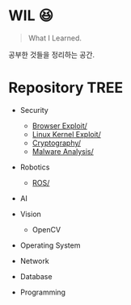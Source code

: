 # WIL 😆
> What I Learned.  

공부한 것들을 정리하는 공간.

# Repository TREE
- Security
    - [Browser Exploit/](/Security/browser-exploit/)
    - [Linux Kernel Exploit/](/Security/linux-kernel-exploit/)
    - [Cryptography/](/Security/cryptography/)
    - [Malware Analysis/](/Security/malware-analysis/)

- Robotics
    - [ROS/](/Robotics/ROS/)

- AI

- Vision
    - OpenCV

- Operating System

- Network

- Database

- Programming